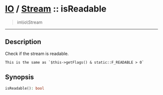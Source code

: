 # [IO](IO.md) / [Stream](IO-Stream.md) :: isReadable
 > im\io\Stream
____

## Description
Check if the stream is readable.

    This is the same as `$this->getFlags() & static::F_READABLE > 0`  

## Synopsis
```php
isReadable(): bool
```
